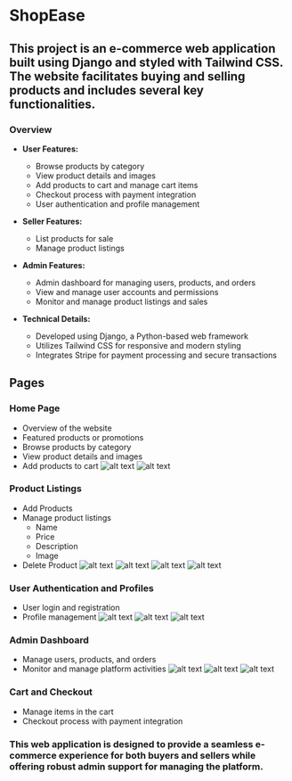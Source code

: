 # ShopEase

## This project is an e-commerce web application built using Django and styled with Tailwind CSS. The website facilitates buying and selling products and includes several key functionalities.

### Overview
- **User Features:**
  - Browse products by category
  - View product details and images
  - Add products to cart and manage cart items
  - Checkout process with payment integration
  - User authentication and profile management
  
- **Seller Features:**
  - List products for sale
  - Manage product listings
  
- **Admin Features:**
  - Admin dashboard for managing users, products, and orders
  - View and manage user accounts and permissions
  - Monitor and manage product listings and sales
  
- **Technical Details:**
  - Developed using Django, a Python-based web framework
  - Utilizes Tailwind CSS for responsive and modern styling
  - Integrates Stripe for payment processing and secure transactions
  

## Pages

### Home Page

- Overview of the website
- Featured products or promotions
- Browse products by category
- View product details and images
- Add products to cart
![alt text](images/home1.png)
![alt text](images/home2.png)

### Product Listings
- Add Products
- Manage product listings
    - Name
    - Price
    - Description
    - Image
- Delete Product
![alt text](images/listings4.png)
![alt text](images/listings1.png)
![alt text](images/listings2.png)
![alt text](images/listings3.png)

### User Authentication and Profiles

- User login and registration
- Profile management
![alt text](images/pfp2.png)
![alt text](images/pfp3.png)
![alt text](images/pfp1.png) 

### Admin Dashboard

- Manage users, products, and orders
- Monitor and manage platform activities
![alt text](images/admin1.png)
![alt text](images/admin2.png)
![alt text](images/admin3.png)

### Cart and Checkout

- Manage items in the cart
- Checkout process with payment integration


### This web application is designed to provide a seamless e-commerce experience for both buyers and sellers while offering robust admin support for managing the platform.


